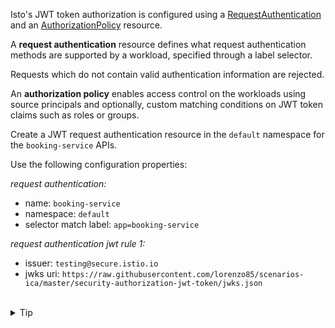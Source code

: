 Isto's JWT token authorization is configured using
a [RequestAuthentication](https://istio.io/latest/docs/reference/config/security/request_authentication/)
and an [AuthorizationPolicy](https://istio.io/latest/docs/reference/config/security/authorization-policy/)
resource.


A **request authentication** resource defines what request authentication methods are supported 
by a workload, specified through a label selector. 

Requests which do not contain valid authentication information are rejected.


An **authorization policy** enables access control on the workloads using source principals and 
optionally, custom matching conditions on JWT token claims such as roles or groups.


Create a JWT request authentication resource in the `default` namespace for the `booking-service` APIs. 

Use the following configuration properties:

*request authentication:*
- name: `booking-service`
- namespace: `default`
- selector match label: `app=booking-service`

*request authentication jwt rule 1:*
- issuer: `testing@secure.istio.io`
- jwks uri: `https://raw.githubusercontent.com/lorenzo85/scenarios-ica/master/security-authorization-jwt-token/jwks.json`


<br>
<details><summary>Tip</summary>

```plain
apiVersion: security.istio.io/v1
kind: RequestAuthentication
metadata:
 name: // TODO
spec:
 selector:
  matchLabels:
   app: // TODO
 jwtRules:
 - issuer: // TODO
   jwksUri: // TODO
```{{copy}}
</details>


<br>
<details><summary>Solution</summary>

```plain
apiVersion: security.istio.io/v1
kind: RequestAuthentication
metadata:
 name: booking-service
spec:
 selector:
  matchLabels:
   app: booking-service
 jwtRules:
 - issuer: "testing@secure.istio.io"
   jwksUri: "https://raw.githubusercontent.com/lorenzo85/scenarios-ica/master/security-authorization-jwt-token/jwks.json"
```{{copy}}
</details>